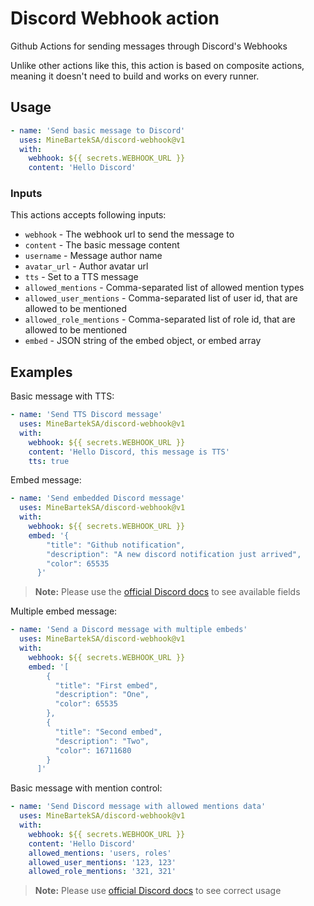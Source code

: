 # Discord Webhook action

Github Actions for sending messages through Discord's Webhooks

Unlike other actions like this, this action is based on composite actions, meaning it doesn't need to build and works on every runner.

## Usage

```yaml
- name: 'Send basic message to Discord'
  uses: MineBartekSA/discord-webhook@v1
  with:
    webhook: ${{ secrets.WEBHOOK_URL }}
    content: 'Hello Discord'
```

### Inputs

This actions accepts following inputs:
- `webhook` - The webhook url to send the message to
- `content` - The basic message content
- `username` - Message author name
- `avatar_url` - Author avatar url
- `tts` - Set to a TTS message
- `allowed_mentions` - Comma-separated list of allowed mention types
- `allowed_user_mentions` - Comma-separated list of user id, that are allowed to be mentioned
- `allowed_role_mentions` - Comma-separated list of role id, that are allowed to be mentioned
- `embed` - JSON string of the embed object, or embed array

## Examples

Basic message with TTS:
```yaml
- name: 'Send TTS Discord message'
  uses: MineBartekSA/discord-webhook@v1
  with:
    webhook: ${{ secrets.WEBHOOK_URL }}
    content: 'Hello Discord, this message is TTS'
    tts: true
```

Embed message:
```yaml
- name: 'Send embedded Discord message'
  uses: MineBartekSA/discord-webhook@v1
  with:
    webhook: ${{ secrets.WEBHOOK_URL }}
    embed: '{
        "title": "Github notification",
        "description": "A new discord notification just arrived",
        "color": 65535
      }'
```
> **Note:** Please use the [official Discord docs](https://discord.com/developers/docs/resources/channel#embed-object) to see available fields

Multiple embed message:
```yaml
- name: 'Send a Discord message with multiple embeds'
  uses: MineBartekSA/discord-webhook@v1
  with:
    webhook: ${{ secrets.WEBHOOK_URL }}
    embed: '[
        {
          "title": "First embed",
          "description": "One",
          "color": 65535
        },
        {
          "title": "Second embed",
          "description": "Two",
          "color": 16711680
        }
      ]'
```

Basic message with mention control:
```yaml
- name: 'Send Discord message with allowed mentions data'
  uses: MineBartekSA/discord-webhook@v1
  with:
    webhook: ${{ secrets.WEBHOOK_URL }}
    content: 'Hello Discord'
    allowed_mentions: 'users, roles'
    allowed_user_mentions: '123, 123'
    allowed_role_mentions: '321, 321'
```
> **Note:** Please use [official Discord docs](https://discord.com/developers/docs/resources/channel#allowed-mentions-object) to see correct usage

